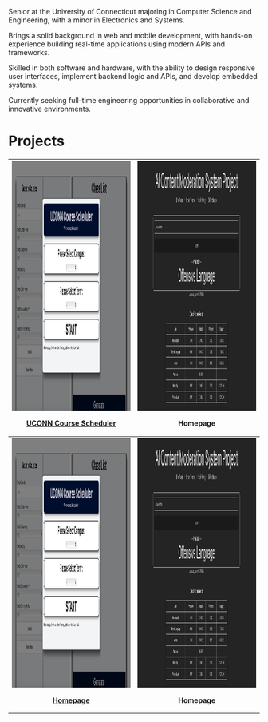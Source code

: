 Senior at the University of Connecticut majoring in Computer Science and Engineering, with a minor in Electronics and Systems.

Brings a solid background in web and mobile development, with hands-on experience building real-time applications using modern APIs and frameworks.

Skilled in both software and hardware, with the ability to design responsive user interfaces, implement backend logic and APIs, and develop embedded systems.

Currently seeking full-time engineering opportunities in collaborative and innovative environments.


<h1>Projects</h1>


| <div align="center"><img src="images/UCONN-course-scheduler.png" width="500" height="500"><br/><p><a href="https://github.com/EricAsante3/UCONN-course-scheduler.git"><b>UCONN Course Scheduler</b></a></p></div> | <div align="center"><img src="/s1.jpg" width="500" height="500"><br/><p><b>Homepage</b></p></div> |
| ------------------------------------------------------------------------------------------------ | -------------------------------------------------------------------------------------------- |
| <div align="center"><img src="/homepage.png" width="500" height="500"><br/><p><a href="https://github.com/EricAsante3/UCONN-course-scheduler.git"><b>Homepage</b></a></p></div> | <div align="center"><img src="/s1.jpg" width="500" height="500"><br/><p><b>Homepage</b></p></div> |
